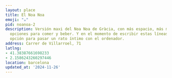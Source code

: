 ```yaml
---
layout: place
title: El Noa Noa
emoji: "☕️"
pid: noanoa-2
description: Versión maxi del Noa Noa de Gràcia, con más espacio, más mesas y más
  opciones para comer y beber. Y en el momento de escribir estas líneas, es una buena
  opción para pasar un rato íntimo con el ordenador.
address: Carrer de Villarroel, 71
latlng:
- 41.38387661698233
- 2.1586243260297446
location: barcelona
updated_at: '2024-11-26'
---
```

